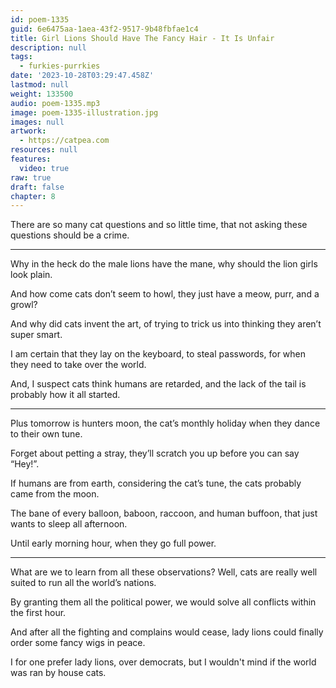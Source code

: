 ```yaml
---
id: poem-1335
guid: 6e6475aa-1aea-43f2-9517-9b48fbfae1c4
title: Girl Lions Should Have The Fancy Hair - It Is Unfair
description: null
tags:
  - furkies-purrkies
date: '2023-10-28T03:29:47.458Z'
lastmod: null
weight: 133500
audio: poem-1335.mp3
image: poem-1335-illustration.jpg
images: null
artwork:
  - https://catpea.com
resources: null
features:
  video: true
raw: true
draft: false
chapter: 8
---
```


There are so many cat questions and so little time,
that not asking these questions should be a crime.

---

Why in the heck do the male lions have the mane,
why should the lion girls look plain.

And how come cats don’t seem to howl,
they just have a meow, purr, and a growl?

And why did cats invent the art,
of trying to trick us into thinking they aren’t super smart.

I am certain that they lay on the keyboard,
to steal passwords, for when they need to take over the world.

And, I suspect cats think humans are retarded,
and the lack of the tail is probably how it all started.

---

Plus tomorrow is hunters moon,
the cat’s monthly holiday when they dance to their own tune.

Forget about petting a stray,
they’ll scratch you up before you can say “Hey!”.

If humans are from earth, considering the cat’s tune,
the cats probably came from the moon.

The bane of every balloon, baboon, raccoon, and human buffoon,
that just wants to sleep all afternoon.

Until early morning hour,
when they go full power.

---

What are we to learn from all these observations?
Well, cats are really well suited to run all the world’s nations.

By granting them all the political power,
we would solve all conflicts within the first hour.

And after all the fighting and complains would cease,
lady lions could finally order some fancy wigs in peace.

I for one prefer lady lions, over democrats,
but I wouldn't mind if the world was ran by house cats.
